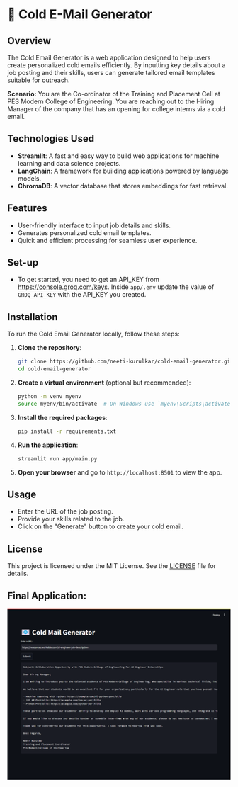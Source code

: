 # 📧 Cold E-Mail Generator

## Overview

The Cold Email Generator is a web application designed to help users create personalized cold emails efficiently. By inputting key details about a job posting and their skills, users can generate tailored email templates suitable for outreach.

**Scenario:**
You are the Co-ordinator of the Training and Placement Cell at PES Modern College of Engineering. You are reaching out to the Hiring Manager of the company that has an opening for college interns via a cold email.


## Technologies Used

- **Streamlit**: A fast and easy way to build web applications for machine learning and data science projects.
- **LangChain**: A framework for building applications powered by language models.
- **ChromaDB**: A vector database that stores embeddings for fast retrieval.

## Features

- User-friendly interface to input job details and skills.
- Generates personalized cold email templates.
- Quick and efficient processing for seamless user experience.

## Set-up
- To get started, you need to get an API_KEY from https://console.groq.com/keys. Inside `app/.env` update the value of `GROQ_API_KEY` with the API_KEY you created. 

## Installation

To run the Cold Email Generator locally, follow these steps:

1. **Clone the repository**:

    ```bash
    git clone https://github.com/neeti-kurulkar/cold-email-generator.git
    cd cold-email-generator
    ```

2. **Create a virtual environment** (optional but recommended):

    ```bash
    python -m venv myenv
    source myenv/bin/activate  # On Windows use `myenv\Scripts\activate`
    ```

3. **Install the required packages**:

    ```bash
    pip install -r requirements.txt
    ```

4. **Run the application**:

    ```bash
    streamlit run app/main.py
    ```

5. **Open your browser** and go to `http://localhost:8501` to view the app.

## Usage

- Enter the URL of the job posting.
- Provide your skills related to the job.
- Click on the "Generate" button to create your cold email.

## License

This project is licensed under the MIT License. See the [LICENSE](LICENSE) file for details.
   

## Final Application: 
![img.png](imgs/cold-email-generator.png)